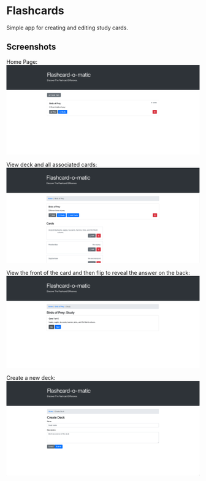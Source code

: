 # Flashcards

Simple app for creating and editing study cards.

## Screenshots

Home Page:
![Home Page](/images/home-page.png)

View deck and all associated cards:
![Deck Page](/images/deck-page.png)

View the front of the card and then flip to reveal the answer on the back:
![Study Page](/images/study-page.png)

Create a new deck:
![Create Deck Page](/images/create-deck-page.png)
